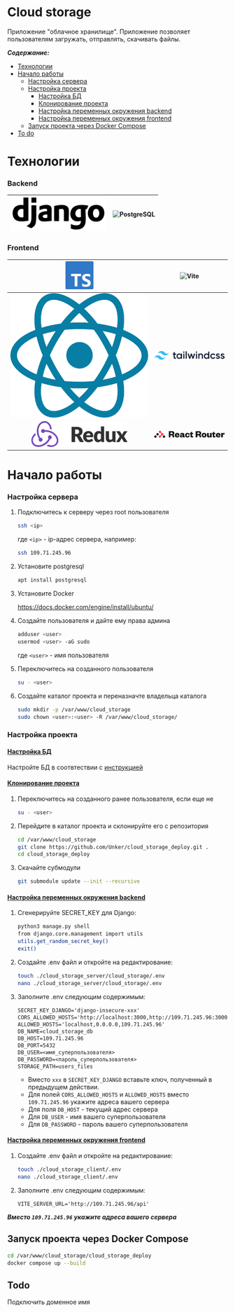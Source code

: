 Cloud storage
===============

Приложение "облачное хранилище". Приложение позволяет пользователям загружать, отправлять, скачивать файлы.

***Содержание:***

- [Технологии](#технологии)
- [Начало работы](#начало-работы)
  - [Настройка сервера](#настройка-сервера)
  - [Настройка проекта](#настройка-проекта)
    - [Настройка БД](#настройка-бд)
    - [Клонирование проекта](#клонирование-проекта)
    - [Настройка переменных окружения backend](#env-backend)
    - [Настройка переменных окружения frontend](#env-frontend)
  - [Запуск проекта через Docker Compose](#run-docker)
- [To do](#to-do)


# Технологии <a name="технологии"></a>

### Backend

| ![Django](./assets/img/Django_logo.png "Django") | ![PostgreSQL](https://www.postgresql.org/media/img/about/press/elephant.png "PostgreSQL") |
|:------------------------------------------------:|:----------------------------------------------------------------------------------------:|

### Frontend

| ![TypeScript](./assets/img/TypeScript_logo.png "TypeScript") | ![Vite](https://vitejs.dev/logo-with-shadow.png "Vite") |
|:-----------------------------------------------------------:|:------------------------------------------------------:|
| ![React](./assets/img/React_logo_light.svg "React")         | ![Tailwind](./assets/img/Tailwind_CSS_logo.png "Tailwind") |
| ![Redux Toolkit](./assets/img/Redux_Logo.png "Redux Toolkit")| ![React Router](./assets/img/react-router-color.svg "React Router") |


# Начало работы <a name="начало-работы"></a>

### Настройка сервера <a name="настройка-сервера"></a>
1. Подключитесь к серверу через root пользователя
    ```bash
    ssh <ip>
    ```
    где `<ip>` - ip-адрес сервера, например:
    ```bash
    ssh 109.71.245.96
    ```

1. Установите postgresql
    ```bash
    apt install postgresql
    ```

1. Установите Docker

    https://docs.docker.com/engine/install/ubuntu/

1. Создайте пользователя и дайте ему права админа
    ```bash
    adduser <user>
    usermod <user> -aG sudo
    ```
    где `<user>` - имя пользователя

1. Переключитесь на созданного пользователя
    ```bash
    su - <user>
    ```

1. Создайте каталог проекта и переназначте владельца каталога
    ```bash
    sudo mkdir -p /var/www/cloud_storage
    sudo chown <user>:<user> -R /var/www/cloud_storage/
    ```

### Настройка проекта <a name="настройка-проекта"></a>
#### <ins>Настройка БД</ins> <a name="настройка-бд"></a>

Настройте БД в соотвтествии с [инструкцией](https://github.com/Unker/cloud_storage_server/tree/main?tab=readme-ov-file#%D0%BD%D0%B0%D1%81%D1%82%D1%80%D0%BE%D0%B9%D0%BA%D0%B0-%D0%B1%D0%B4)

#### <ins>Клонирование проекта</ins> <a name="клонирование-проекта"></a>

1. Переключитесь на созданного ранее пользователя, если еще не
    ```bash
    su - <user>
    ```

1. Перейдите в каталог проекта и склонируйте его с репозитория
    ```bash
    cd /var/www/cloud_storage
    git clone https://github.com/Unker/cloud_storage_deploy.git .
    cd cloud_storage_deploy
    ```

1. Скачайте субмодули
    ```bash
    git submodule update --init --recursive
    ```

#### <ins>Настройка переменных окружения backend</ins> <a name="env-backend"></a>
1. Сгенерируйте SECRET_KEY для Django:
   ```bash
   python3 manage.py shell
   from django.core.management import utils
   utils.get_random_secret_key()
   exit()
   ```

1. Создайте .env файл и откройте на редактирование:
   ```bash
   touch ./cloud_storage_server/cloud_storage/.env
   nano ./cloud_storage_server/cloud_storage/.env
   ```
   

1. Заполните .env следующим содержимым:
   ```
   SECRET_KEY_DJANGO='django-insecure-xxx'
   CORS_ALLOWED_HOSTS='http://localhost:3000,http://109.71.245.96:3000'
   ALLOWED_HOSTS='localhost,0.0.0.0,109.71.245.96'
   DB_NAME=cloud_storage_db
   DB_HOST=109.71.245.96
   DB_PORT=5432
   DB_USER=<имя_суперпользователя>
   DB_PASSWORD=<пароль_суперпользователя>
   STORAGE_PATH=users_files
   ```
    - Вместо `xxx` в `SECRET_KEY_DJANGO` вставьте ключ, полученный в предыдущем действии.
    - Для полей `CORS_ALLOWED_HOSTS` и `ALLOWED_HOSTS` вместо `109.71.245.96` укажите адреса вашего сервера
    - Для поля `DB_HOST` - текущий адрес сервера
    - Для `DB_USER` - имя вашего суперпользователя
    - Для `DB_PASSWORD` - пароль вашего суперпользователя

#### <ins>Настройка переменных окружения frontend</ins> <a name="env-frontend"></a>
1. Создайте .env файл и откройте на редактирование:
    ```bash
    touch ./cloud_storage_client/.env
    nano ./cloud_storage_client/.env
    ```

1. Заполните .env следующим содержимым:
    ```
    VITE_SERVER_URL='http://109.71.245.96/api'
    ```
***Вместо `109.71.245.96` укажите адреса вашего сервера***

## Запуск проекта через Docker Compose <a name="run-docker"></a>
```bash
cd /var/www/cloud_storage/cloud_storage_deploy
docker compose up --build
```

## Todo <a name="to-do"></a>

Подключить доменное имя